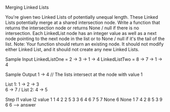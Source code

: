 Merging Linked Lists

You're given two Linked Lists of potentially unequal length. These Linked Lists potentially merge at a shared intersection node. Write a function that returns the intersection node or returns None / null if there is no intersection.
Each LinkedList node has an integer value as well as a
next node pointing to the next node in the list or to None / null if it's the tail of the list.
Note: Your function should return an existing node. It should not modify either Linked List, and it should not create any new Linked Lists.


Sample Input
LinkedListOne = 2 → 3 → 1 → 4
LinkedListTwo = 8 → 7 → 1 → 4

Sample Output
1 → 4 // The lists intersect at the node with value 1


List 1: 1 → 2 → 3
                   \
                    6 → 7
                   /
List 2:    4 → 5


Step	l1 value	l2 value
1	        1	        4
2	        2	        5
3	        3	        6
4	        6	        7
5	        7	        None
6	        None	    1
7	        4	        2
8	        5	        3
9	        6	        6  --> answer

